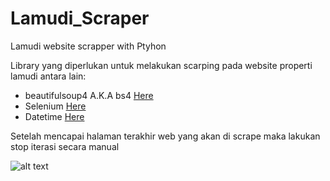 # Lamudi_Scraper
Lamudi website scrapper with Ptyhon

Library yang diperlukan untuk melakukan scarping pada website properti lamudi antara lain:
- beautifulsoup4 A.K.A bs4 <a href="https://pypi.org/project/beautifulsoup4/"> Here </a>
- Selenium <a href="https://pypi.org/project/selenium/"> Here </a>
- Datetime <a href="https://pypi.org/project/datetime-selenium/"> Here </a>


Setelah mencapai halaman terakhir web yang akan di scrape maka lakukan stop iterasi secara manual

![alt text](https://ibb.co/R3kMQkm?raw=true)
